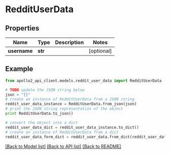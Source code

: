 # RedditUserData


## Properties
Name | Type | Description | Notes
------------ | ------------- | ------------- | -------------
**username** | **str** |  | [optional] 

## Example

```python
from apollo2_api_client.models.reddit_user_data import RedditUserData

# TODO update the JSON string below
json = "{}"
# create an instance of RedditUserData from a JSON string
reddit_user_data_instance = RedditUserData.from_json(json)
# print the JSON string representation of the object
print RedditUserData.to_json()

# convert the object into a dict
reddit_user_data_dict = reddit_user_data_instance.to_dict()
# create an instance of RedditUserData from a dict
reddit_user_data_form_dict = reddit_user_data.from_dict(reddit_user_data_dict)
```
[[Back to Model list]](../README.md#documentation-for-models) [[Back to API list]](../README.md#documentation-for-api-endpoints) [[Back to README]](../README.md)


